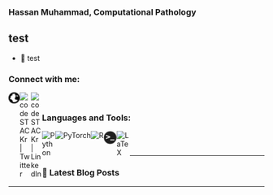 ### Hassan Muhammad, Computational Pathology

## test
- 🔭 test

### Connect with me:

[<img align="left" alt="codeSTACKr.com" width="22px" src="https://raw.githubusercontent.com/iconic/open-iconic/master/svg/globe.svg" />][website]
[<img align="left" alt="codeSTACKr | Twitter" width="22px" src="https://cdn.jsdelivr.net/npm/simple-icons@v3/icons/twitter.svg" />][twitter]
[<img align="left" alt="codeSTACKr | LinkedIn" width="22px" src="https://cdn.jsdelivr.net/npm/simple-icons@v3/icons/linkedin.svg" />][linkedin]


<br />

### Languages and Tools:

[<img align="left" alt="Python" width="26px" src="https://raw.githubusercontent.com/jmnote/z-icons/master/svg/python.svg" />][webdevplaylist]
[<img align="left" alt="PyTorch" height="26px" src="https://upload.wikimedia.org/wikipedia/commons/thumb/1/10/PyTorch_logo_icon.svg/512px-PyTorch_logo_icon.svg.png" />][webdevplaylist]
[<img align="left" alt="R" height="26px" src="https://raw.githubusercontent.com/jmnote/z-icons/master/svg/r.svg" />][webdevplaylist]
[<img align="left" alt="Terminal" width="26px" src="https://raw.githubusercontent.com/github/explore/80688e429a7d4ef2fca1e82350fe8e3517d3494d/topics/terminal/terminal.png" />][webdevplaylist]
[<img align="left" alt="LaTeX" width="26px" src="https://upload.wikimedia.org/wikipedia/commons/9/95/TeXShop_icon.png" />][webdevplaylist]


<br />
<br />

---

### 📕 Latest Blog Posts


---


[website]: https://codeSTACKr.com
[course]: http://vsCodeHero.com
[twitter]: https://twitter.com/hassan_CV_AI
[linkedin]: https://www.linkedin.com/in/hassan1949/
[webdevplaylist]: https://www.youtube.com/playlist?list=PLkwxH9e_vrAJ0WbEsFA9W3I1W-g_BTsbt
[jsplaylist]: https://www.youtube.com/playlist?list=PLkwxH9e_vrALRJKu7wfXby3MKeflhTu6B
[cssplaylist]: https://www.youtube.com/playlist?list=PLkwxH9e_vrALSdvZuEh6gqQdmDoDIoqz4
[reactplaylist]: https://www.youtube.com/playlist?list=PLkwxH9e_vrAK4TdffpxKY3QGyHCpxFcQ0
